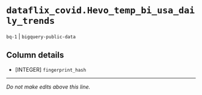 # `dataflix_covid.Hevo_temp_bi_usa_daily_trends`
`bq-1` | `bigquery-public-data`

## Column details
* [INTEGER]   `fingerprint_hash`

-------------------------------------------------------------------------------
*Do not make edits above this line.*
